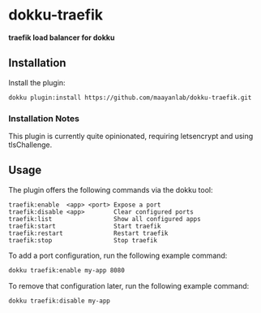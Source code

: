 # dokku-traefik

**traefik load balancer for dokku**

## Installation

Install the plugin:

```bash
dokku plugin:install https://github.com/maayanlab/dokku-traefik.git
```

### Installation Notes

This plugin is currently quite opinionated, requiring letsencrypt and using tlsChallenge.

## Usage

The plugin offers the following commands via the dokku tool:

```
traefik:enable  <app> <port> Expose a port
traefik:disable <app>        Clear configured ports
traefik:list                 Show all configured apps
traefik:start                Start traefik
traefik:restart              Restart traefik
traefik:stop                 Stop traefik
```

To add a port configuration, run the following example command:

```bash
dokku traefik:enable my-app 8080
```

To remove that configuration later, run the following example command:

```bash
dokku traefik:disable my-app
```
